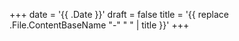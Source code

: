 +++
date = '{{ .Date }}'
draft = false
title = '{{ replace .File.ContentBaseName "-" " " | title }}'
+++